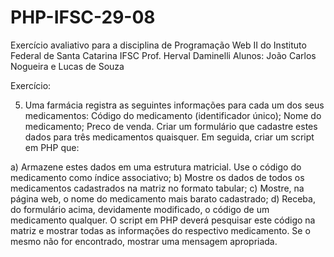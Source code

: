 # PHP-IFSC-29-08

Exercício avaliativo para a disciplina de Programação Web II do Instituto Federal de Santa Catarina IFSC
Prof. Herval Daminelli
Alunos: João Carlos Nogueira e Lucas de Souza

Exercício:

5. Uma farmácia registra as seguintes informações para cada um dos seus medicamentos:
Código do medicamento (identificador único);
Nome do medicamento;
Preco de venda.
Criar um formulário que cadastre estes dados para três medicamentos quaisquer. Em seguida, criar um script em PHP que:

a) Armazene estes dados em uma estrutura matricial. Use o código do medicamento como índice associativo;
b) Mostre os dados de todos os medicamentos cadastrados na matriz no formato tabular;
c) Mostre, na página web, o nome do medicamento mais barato cadastrado;
d) Receba, do formulário acima, devidamente modificado, o código de um medicamento qualquer. O script em PHP deverá pesquisar este código na matriz e mostrar todas as informações do respectivo medicamento. Se o mesmo não for encontrado, mostrar uma mensagem apropriada.